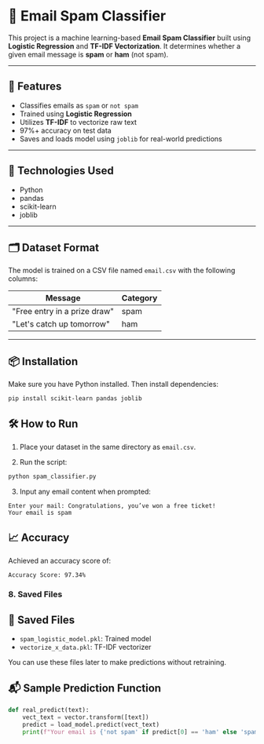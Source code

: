 # 📧 Email Spam Classifier

This project is a machine learning-based **Email Spam Classifier** built using **Logistic Regression** and **TF-IDF Vectorization**. It determines whether a given email message is **spam** or **ham** (not spam).

---

## 🚀 Features

- Classifies emails as `spam` or `not spam`
- Trained using **Logistic Regression**
- Utilizes **TF-IDF** to vectorize raw text
- 97%+ accuracy on test data
- Saves and loads model using `joblib` for real-world predictions

---

## 🧠 Technologies Used

- Python
- pandas
- scikit-learn
- joblib

---

## 🗂️ Dataset Format

The model is trained on a CSV file named `email.csv` with the following columns:

| Message                            | Category |
|------------------------------------|----------|
| "Free entry in a prize draw"       | spam     |
| "Let's catch up tomorrow"          | ham      |

---

## 📦 Installation

Make sure you have Python installed. Then install dependencies:

```bash
pip install scikit-learn pandas joblib
```
## 🛠️ How to Run

1. Place your dataset in the same directory as `email.csv`.

2. Run the script:

```bash
python spam_classifier.py
```
3. Input any email content when prompted:
```text
Enter your mail: Congratulations, you’ve won a free ticket!
Your email is spam
```
## 📈 Accuracy

Achieved an accuracy score of:

```text
Accuracy Score: 97.34%
```

### 8. Saved Files
## 💾 Saved Files

- `spam_logistic_model.pkl`: Trained model  
- `vectorize_x_data.pkl`: TF-IDF vectorizer  

You can use these files later to make predictions without retraining.
## 📬 Sample Prediction Function

```python
def real_predict(text):
    vect_text = vector.transform([text])
    predict = load_model.predict(vect_text)
    print(f"Your email is {'not spam' if predict[0] == 'ham' else 'spam'}")
```
